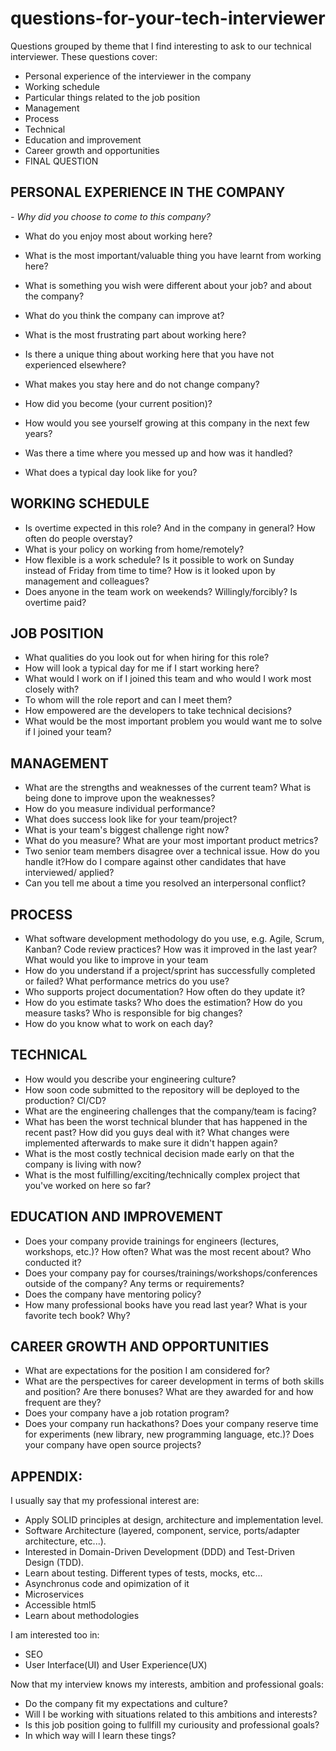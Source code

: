 # questions-for-your-tech-interviewer
Questions grouped by theme that I find interesting to ask to our technical interviewer.
These questions cover:
- Personal experience of the interviewer in the company
- Working schedule
- Particular things related to the job position
- Management
- Process
- Technical 
- Education and improvement
- Career growth and opportunities
- FINAL QUESTION


## PERSONAL EXPERIENCE IN THE COMPANY
*- Why did you choose to come to this company?*
- What do you enjoy most about working here?
- What is the most important/valuable thing you have learnt from working here?
- What is something you wish were different about your job? and about the company?
- What do you think the company can improve at?
- What is the most frustrating part about working here?
- Is there a unique thing about working here that you have not experienced elsewhere?
- What makes you stay here and do not change company?
- How did you become (your current position)?
- How would you see yourself growing at this company in the next few years?

- Was there a time where you messed up and how was it handled?
- What does a typical day look like for you?


## WORKING SCHEDULE
- Is overtime expected in this role? And in the company in general? How often do people overstay?
- What is your policy on working from home/remotely?
- How flexible is a work schedule? Is it possible to work on Sunday instead of Friday from time to time? How is it looked upon by management and colleagues?
- Does anyone in the team work on weekends? Willingly/forcibly? Is overtime paid?


## JOB POSITION
- What qualities do you look out for when hiring for this role?
- How will look a typical day for me if I start working here?
- What would I work on if I joined this team and who would I work most closely with?
- To whom will the role report and can I meet them?
- How empowered are the developers to take technical decisions?
- What would be the most important problem you would want me to solve if I joined your team?


## MANAGEMENT
- What are the strengths and weaknesses of the current team? What is being done to improve upon the weaknesses?
- How do you measure individual performance?
- What does success look like for your team/project?
- What is your team's biggest challenge right now?
- What do you measure? What are your most important product metrics?
- Two senior team members disagree over a technical issue. How do you handle it?How do I compare against other candidates that have interviewed/ applied?
- Can you tell me about a time you resolved an interpersonal conflict?


## PROCESS
- What software development methodology do you use, e.g. Agile, Scrum, Kanban? Code review practices? How was it improved in the last year? What would you like to improve in your team
- How do you understand if a project/sprint has successfully completed or failed? What performance metrics do you use?
- Who supports project documentation? How often do they update it?
- How do you estimate tasks? Who does the estimation? How do you measure tasks? Who is responsible for big changes?
- How do you know what to work on each day?


## TECHNICAL
- How would you describe your engineering culture?
- How soon code submitted to the repository will be deployed to the production? CI/CD?
- What are the engineering challenges that the company/team is facing?
- What has been the worst technical blunder that has happened in the recent past? How did you guys deal with it? What changes were implemented afterwards to make sure it didn't happen again?
- What is the most costly technical decision made early on that the company is living with now?
- What is the most fulfilling/exciting/technically complex project that you've worked on here so far?


## EDUCATION AND IMPROVEMENT
- Does your company provide trainings for engineers (lectures, workshops, etc.)? How often? What was the most recent about? Who conducted it?
- Does your company pay for courses/trainings/workshops/conferences outside of the company? Any terms or requirements?
- Does the company have mentoring policy?
- How many professional books have you read last year? What is your favorite tech book? Why?


## CAREER GROWTH AND OPPORTUNITIES
- What are expectations for the position I am considered for?
- What are the perspectives for career development in terms of both skills and position? Are there bonuses? What are they awarded for and how frequent are they?
- Does your company have a job rotation program?
- Does your company run hackathons? Does your company reserve time for experiments (new library, new programming language, etc.)? Does your company have open source projects?


## APPENDIX:
I usually say that my professional interest are:

- Apply SOLID principles at design, architecture and implementation level.
- Software Architecture (layered, component, service, ports/adapter architecture, etc...).
- Interested in Domain-Driven Development (DDD) and Test-Driven Design (TDD).
- Learn about testing. Different types of tests, mocks, etc...
- Asynchronus code and opimization of it
- Microservices
- Accessible html5
- Learn about methodologies

I am interested too in:
- SEO
- User Interface(UI) and User Experience(UX)

Now that my interview knows my interests, ambition and professional goals:
- Do the company fit my expectations and culture?
- Will I be working with situations related to this ambitions and interests?
- Is this job position going to fullfill my curiousity and professional goals?
- In which way will I learn these tings?


